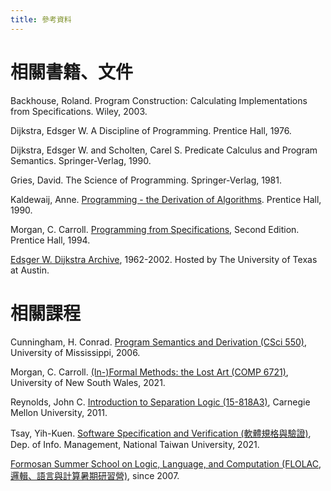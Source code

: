 ```yaml
---
title: 參考資料
---
```


# 相關書籍、文件

Backhouse, Roland. Program Construction: Calculating Implementations from Specifications. Wiley, 2003.

Dijkstra, Edsger W. A Discipline of Programming. Prentice Hall, 1976.

Dijkstra, Edsger W. and Scholten, Carel S. Predicate Calculus and Program Semantics. Springer-Verlag, 1990.

Gries, David. The Science of Programming. Springer-Verlag, 1981.

Kaldewaij, Anne. [Programming - the Derivation of Algorithms](../assets/Kaldewaij.A1990.pdf). Prentice Hall, 1990.

Morgan, C. Carroll. [Programming from Specifications](https://www.cs.ox.ac.uk/publications/books/PfS/), Second Edition. Prentice Hall, 1994.

[Edsger W. Dijkstra Archive](https://www.cs.utexas.edu/users/EWD/), 1962-2002. Hosted by The University of Texas at Austin.

# 相關課程

Cunningham, H. Conrad. [Program Semantics and Derivation (CSci 550)](https://john.cs.olemiss.edu/~hcc/csci550/), University of Mississippi, 2006.

Morgan, C. Carroll. [(In-)Formal Methods: the Lost Art (COMP 6721)](http://www.cse.unsw.edu.au/~cs6721/2021T2/Web/), University of New South Wales, 2021.

Reynolds, John C. [Introduction to Separation Logic (15-818A3)](https://www.cs.cmu.edu/afs/cs.cmu.edu/project/fox-19/member/jcr/www15818As2011/cs818A3-11.html), Carnegie Mellon University, 2011.

Tsay, Yih-Kuen. [Software Specification and Verification (軟體規格與驗證)](http://im.ntu.edu.tw/~tsay/dokuwiki/doku.php?id=courses:ssv2021:main), Dep. of Info. Management, National Taiwan University, 2021.

[Formosan Summer School on Logic, Language, and Computation (FLOLAC, 邏輯、語言與計算暑期研習營)](https://flolac.iis.sinica.edu.tw/), since 2007.
